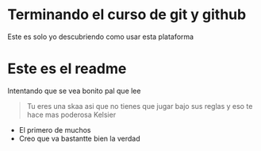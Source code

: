 # Terminando el curso de git y github

Este es solo yo descubriendo como usar esta plataforma

# Este es el readme

Intentando que se vea bonito pal que lee

> Tu eres una skaa asi que no tienes que jugar bajo sus reglas y eso te hace mas poderosa
Kelsier

* El primero de muchos
* Creo que va bastantte bien la verdad